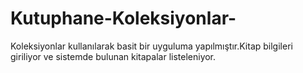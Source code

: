# Kutuphane-Koleksiyonlar-
Koleksiyonlar kullanılarak basit bir uyguluma yapılmıştır.Kitap bilgileri giriliyor ve sistemde bulunan kitapalar listeleniyor.
